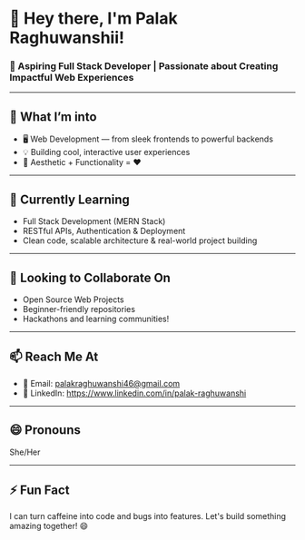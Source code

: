 # 👋 Hey there, I'm Palak Raghuwanshii!

### 🚀 Aspiring Full Stack Developer | Passionate about Creating Impactful Web Experiences

---

## 👀 What I’m into
- 🖥️ Web Development — from sleek frontends to powerful backends  
- 💡 Building cool, interactive user experiences  
- 🎨 Aesthetic + Functionality = ❤️  

---

## 🌱 Currently Learning
- Full Stack Development (MERN Stack)
- RESTful APIs, Authentication & Deployment
- Clean code, scalable architecture & real-world project building

---

## 💞️ Looking to Collaborate On
- Open Source Web Projects  
- Beginner-friendly repositories  
- Hackathons and learning communities!

---

## 📫 Reach Me At
- 📧 Email: palakraghuwanshi46@gmail.com 
- 💼 LinkedIn: https://www.linkedin.com/in/palak-raghuwanshi

---

## 😄 Pronouns
She/Her

---

## ⚡ Fun Fact
I can turn caffeine into code and bugs into features. Let's build something amazing together! 😄  


<!---
Palak-raghuwanshii/Palak-raghuwanshii is a ✨ special ✨ repository because its `README.md` (this file) appears on your GitHub profile.
You can click the Preview link to take a look at your changes.
--->
